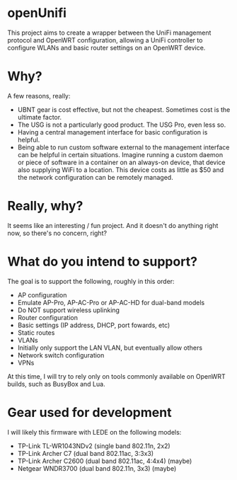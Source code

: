 # openUnifi
This project aims to create a wrapper between the UniFi management protocol and OpenWRT configuration, allowing a UniFi controller to configure WLANs and basic router settings on an OpenWRT device.

# Why?
A few reasons, really:
- UBNT gear is cost effective, but not the cheapest. Sometimes cost is the ultimate factor.
- The USG is not a particularly good product. The USG Pro, even less so.
- Having a central management interface for basic configuration is helpful.
- Being able to run custom software external to the management interface can be helpful in certain situations. Imagine running a custom daemon or piece of software in a container on an always-on device, that device also supplying WiFi to a location. This device costs as little as $50 and the network configuration can be remotely managed.

# Really, why?
It seems like an interesting / fun project. And it doesn't do anything right now, so there's no concern, right?

# What do you intend to support?
The goal is to support the following, roughly in this order:
- AP configuration
 - Emulate AP-Pro, AP-AC-Pro or AP-AC-HD for dual-band models
 - Do NOT support wireless uplinking
- Router configuration
 - Basic settings (IP address, DHCP, port fowards, etc)
 - Static routes
- VLANs
 - Initially only support the LAN VLAN, but eventually allow others
- Network switch configuration
- VPNs

At this time, I will try to rely only on tools commonly available on OpenWRT builds, such as BusyBox and Lua.

# Gear used for development
I will likely this firmware with LEDE on the following models:
- TP-Link TL-WR1043NDv2 (single band 802.11n, 2x2)
- TP-Link Archer C7 (dual band 802.11ac, 3:3x3)
- TP-Link Archer C2600 (dual band 802.11ac, 4:4x4) (maybe)
- Netgear WNDR3700 (dual band 802.11n, 3x3) (maybe)
